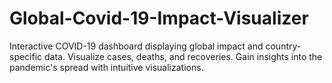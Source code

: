 # Global-Covid-19-Impact-Visualizer
Interactive COVID-19 dashboard displaying global impact and country-specific data. Visualize cases, deaths, and recoveries. Gain insights into the pandemic's spread with intuitive visualizations.
